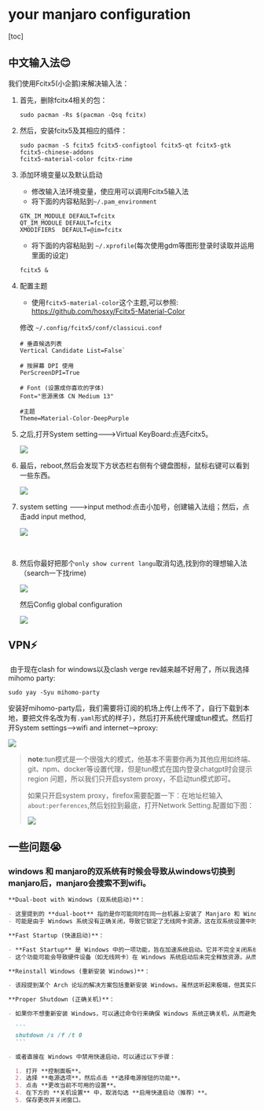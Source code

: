 # your manjaro configuration

[toc]

## 中文输入法😊

我们使用Fcitx5(小企鹅)来解决输入法：

1. 首先，删除fcitx4相关的包：

   ~~~shell
   sudo pacman -Rs $(pacman -Qsq fcitx)
   ~~~

2. 然后，安装fcitx5及其相应的插件：

   ~~~shell
   sudo pacman -S fcitx5 fcitx5-configtool fcitx5-qt fcitx5-gtk fcitx5-chinese-addons
   fcitx5-material-color fcitx-rime
   ~~~

3. 添加环境变量以及默认启动

   - 修改输入法环境变量，使应用可以调用Fcitx5输入法
   - 将下面的内容粘贴到`~/.pam_environment`

   ```
   GTK_IM_MODULE DEFAULT=fcitx
   QT_IM_MODULE DEFAULT=fcitx
   XMODIFIERS  DEFAULT=@im=fcitx
   ```

   - 将下面的内容粘贴到 `~/.xprofile`(每次使用gdm等图形登录时读取并运用里面的设定)

   ```
   fcitx5 &
   ```

4. 配置主题

   - 使用`fcitx5-material-color`这个主题,可以参照: https://github.com/hosxy/Fcitx5-Material-Color

   修改 `~/.config/fcitx5/conf/classicui.conf`

   ```
   # 垂直候选列表
   Vertical Candidate List=False`
   
   # 按屏幕 DPI 使用
   PerScreenDPI=True
   
   # Font (设置成你喜欢的字体)
   Font="思源黑体 CN Medium 13"
   
   #主题
   Theme=Material-Color-DeepPurple
   ```

   

5. 之后,打开System setting--->Virtual KeyBoard:点选Fcitx5。

   ![](./images/Screenshot_20250329_225829.png)

6. 最后，reboot,然后会发现下方状态栏右侧有个键盘图标，鼠标右键可以看到一些东西。

   ![](./images/1.png)

7. system setting --->input method:点击小加号，创建输入法组；然后，点击add input method,

   ![](./images/4.png)

   ​	

8. 然后你最好把那个`only show current langu`取消勾选,找到你的理想输入法（search一下找rime)

   ![](./images/5.png)

   然后Config global configuration
   
   ![](./images/6.png)

## VPN⚡

​	由于现在clash for windows以及clash verge rev越来越不好用了，所以我选择mihomo party:

~~~shell
sudo yay -Syu mihomo-party
~~~

安装好mihomo-party后，我们需要将订阅的机场上传(上传不了，自行下载到本地，要把文件名改为有`.yaml`形式的样子），然后打开系统代理或tun模式。然后打开System settings-->wifi and internet-->proxy:

![](./images/7.png)

> **note**:tun模式是一个很强大的模式，他基本不需要你再为其他应用如终端、git、npm、docker等设置代理，但是tun模式在国内登录chatgpt时会提示region 问题，所以我们只开启system proxy，不启动tun模式即可。
>
> 如果只开启system proxy，firefox需要配置一下：在地址栏输入`about:perferences`,然后划拉到最底，打开Network Setting.配置如下图：
>
> ![](./images/8.png)

## 一些问题😭

### windows 和 manjaro的双系统有时候会导致从windows切换到manjaro后，manjaro会搜索不到wifi。

~~~markdown
**Dual-boot with Windows (双系统启动)**：

- 这里提到的 **dual-boot** 指的是你可能同时在同一台机器上安装了 Manjaro 和 Windows 操作系统。
- 可能是由于 Windows 系统没有正确关闭，导致它锁定了无线网卡资源，这在双系统设置中时有发生。

**Fast Startup (快速启动)**：

- **Fast Startup** 是 Windows 中的一项功能，旨在加速系统启动。它并不完全关闭系统，而是保存当前的系统状态和内存内容，以便下次启动时能够更快恢复。
- 这个功能可能会导致硬件设备（如无线网卡）在 Windows 系统启动后未完全释放资源，从而影响在 Linux（如 Manjaro）下的使用。

**Reinstall Windows (重新安装 Windows)**：

- 该段提到某个 Arch 论坛的解决方案包括重新安装 Windows。虽然这听起来极端，但其实只是为了彻底禁用 **fast startup**，确保 Windows 不再锁定硬件资源。

**Proper Shutdown (正确关机)**：

- 如果你不想重新安装 Windows，可以通过命令行来确保 Windows 系统正确关机，从而避免 **fast startup** 干扰硬件。使用以下命令(cmd里运行）来关闭快速启动：

  ```
  shutdown /s /f /t 0
  ```

- 或者直接在 Windows 中禁用快速启动，可以通过以下步骤：

  1. 打开 **控制面板**。
  2. 选择 **电源选项**，然后点击 **选择电源按钮的功能**。
  3. 点击 **更改当前不可用的设置**。
  4. 在下方的 **关机设置** 中，取消勾选 **启用快速启动（推荐）**。
  5. 保存更改并关闭窗口。


~~~



